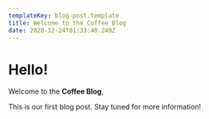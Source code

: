 ```yaml
---
templateKey: blog-post.template
title: Welcome to the Coffee Blog
date: 2020-12-24T01:33:40.249Z
---
```

# Hello!

Welcome to the **Coffee Blog**,

This is our first blog post. Stay tuned for more information!